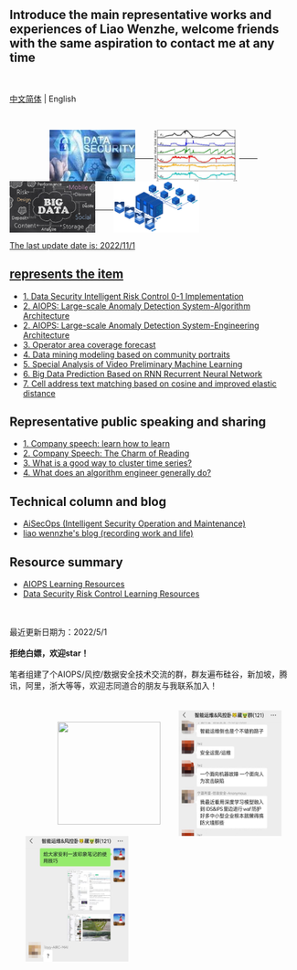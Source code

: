 ## Introduce the main representative works and experiences of Liao Wenzhe, welcome friends with the same aspiration to contact me at any time
<br>

 [中文简体](README.md) | English<br>
 
<br>
 

&emsp;&emsp;&emsp;&emsp;&emsp;<a href="https://zhuanlan.zhihu.com/p/548450688"><img width="150" height="90" align=center src="https://github.com/LiaoWenzhe/LiaoWenzhe/blob/main/images/dataSecurity.jfif"/>
&emsp;&emsp;<a href="https://zhuanlan.zhihu.com/p/466955597"><img width="150" height="90" align=center src="https://github.com/LiaoWenzhe/LiaoWenzhe/blob/main/images/38a009b5c01af6f88e1210a6b4a469d.png"/>
&emsp;&emsp;<a href="https://blog.csdn.net/liao_wenzhe/category_11205437.html?spm=1001.2014.3001.5482"><img width="150" height="90" align=center src="https://github.com/LiaoWenzhe/LiaoWenzhe/blob/main/images/BigData-1.jpg"/>
&emsp;&emsp;<a href="https://blog.csdn.net/liao_wenzhe/category_11991754.html"><img width="150" height="90" align=center src="https://github.com/LiaoWenzhe/LiaoWenzhe/blob/main/images/14291549-90dfa4b60e721577.gif"/>


The last update date is: 2022/11/1
 <br>
## represents the item
- [1. Data Security Intelligent Risk Control 0-1 Implementation](https://mp.weixin.qq.com/s/Ce8iXvAuNf2n3OFZSmFi1Q)
- [2. AIOPS: Large-scale Anomaly Detection System-Algorithm Architecture](https://zhuanlan.zhihu.com/p/466955597)
- [2. AIOPS: Large-scale Anomaly Detection System-Engineering Architecture](https://zhuanlan.zhihu.com/p/511095084)
- [3. Operator area coverage forecast](https://zhuanlan.zhihu.com/p/494103464)
- [4. Data mining modeling based on community portraits](https://zhuanlan.zhihu.com/p/494105801)
- [5. Special Analysis of Video Preliminary Machine Learning](https://zhuanlan.zhihu.com/p/494106978)
- [6. Big Data Prediction Based on RNN Recurrent Neural Network](https://zhuanlan.zhihu.com/p/494108267)
- [7. Cell address text matching based on cosine and improved elastic distance](https://zhuanlan.zhihu.com/p/494110582)

## Representative public speaking and sharing
- [1. Company speech: learn how to learn](https://zhuanlan.zhihu.com/p/473166623)
- [2. Company Speech: The Charm of Reading](https://zhuanlan.zhihu.com/p/473181002)
- [3. What is a good way to cluster time series? ](https://www.zhihu.com/question/50656303/answer/2442538806)
- [4. What does an algorithm engineer generally do? ](https://www.zhihu.com/question/68126029/answer/2424624581)

## Technical column and blog
- [AiSecOps (Intelligent Security Operation and Maintenance)](https://www.zhihu.com/column/c_1471819989803700224)
- [liao wennzhe's blog (recording work and life)](https://blog.csdn.net/Liao_Wenzhe?spm=1000.2115.3001.5343)

## Resource summary
- [AIOPS Learning Resources](https://github.com/LiaoWenzhe/Aiops-Learning-Resources)
- [Data Security Risk Control Learning Resources](https://github.com/LiaoWenzhe/dataRisk-detection-resources)





<br><br>
最近更新日期为：2022/5/1<br><br>
**拒绝白嫖，欢迎star！**<br><br>
笔者组建了个AIOPS/风控/数据安全技术交流的群，群友遍布硅谷，新加坡，腾讯，阿里，浙大等等，欢迎志同道合的朋友与我联系加入！ <br> <br><br>
&emsp;&emsp;&emsp;&emsp;&emsp;&emsp;<img width="180" height="180" align=center src="https://user-images.githubusercontent.com/45705519/147529773-5474a194-b323-4f34-b5c9-a46442afa68f.png"/> 
&emsp;&emsp;<img width="180" height="220" align=center src="https://github.com/LiaoWenzhe/LiaoWenzhe/blob/main/images/chat1.jpg"/>
&emsp;&emsp;<img width="180" height="220" align=center src="https://github.com/LiaoWenzhe/LiaoWenzhe/blob/main/images/chat2.jpg"/>







